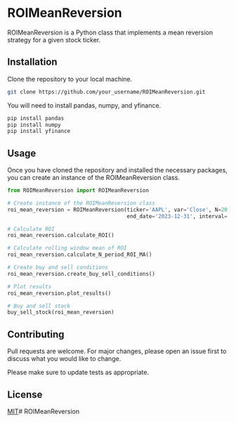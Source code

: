 # ROIMeanReversion

ROIMeanReversion is a Python class that implements a mean reversion strategy for a given stock ticker. 

## Installation


Clone the repository to your local machine.

```bash
git clone https://github.com/your_username/ROIMeanReversion.git
```

You will need to install pandas, numpy, and yfinance.

```bash
pip install pandas
pip install numpy
pip install yfinance
```

## Usage

Once you have cloned the repository and installed the necessary packages, you can create an instance of the ROIMeanReversion class.

```python
from ROIMeanReversion import ROIMeanReversion

# Create instance of the ROIMeanReversion class
roi_mean_reversion = ROIMeanReversion(ticker='AAPL', var='Close', N=20, start_date='2018-01-01',
                                      end_date='2023-12-31', interval='1wk')

# Calculate ROI
roi_mean_reversion.calculate_ROI()

# Calculate rolling window mean of ROI
roi_mean_reversion.calculate_N_period_ROI_MA()

# Create buy and sell conditions
roi_mean_reversion.create_buy_sell_conditions()

# Plot results
roi_mean_reversion.plot_results()

# Buy and sell stock
buy_sell_stock(roi_mean_reversion)
```

## Contributing
Pull requests are welcome. For major changes, please open an issue first to discuss what you would like to change.

Please make sure to update tests as appropriate.

## License
[MIT](https://choosealicense.com/licenses/mit/)#   R O I M e a n R e v e r s i o n 
 
 